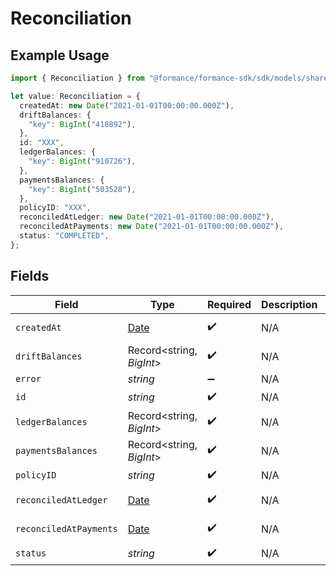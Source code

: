 # Reconciliation

## Example Usage

```typescript
import { Reconciliation } from "@formance/formance-sdk/sdk/models/shared";

let value: Reconciliation = {
  createdAt: new Date("2021-01-01T00:00:00.000Z"),
  driftBalances: {
    "key": BigInt("418892"),
  },
  id: "XXX",
  ledgerBalances: {
    "key": BigInt("910726"),
  },
  paymentsBalances: {
    "key": BigInt("503528"),
  },
  policyID: "XXX",
  reconciledAtLedger: new Date("2021-01-01T00:00:00.000Z"),
  reconciledAtPayments: new Date("2021-01-01T00:00:00.000Z"),
  status: "COMPLETED",
};
```

## Fields

| Field                                                                                         | Type                                                                                          | Required                                                                                      | Description                                                                                   | Example                                                                                       |
| --------------------------------------------------------------------------------------------- | --------------------------------------------------------------------------------------------- | --------------------------------------------------------------------------------------------- | --------------------------------------------------------------------------------------------- | --------------------------------------------------------------------------------------------- |
| `createdAt`                                                                                   | [Date](https://developer.mozilla.org/en-US/docs/Web/JavaScript/Reference/Global_Objects/Date) | :heavy_check_mark:                                                                            | N/A                                                                                           | 2021-01-01T00:00:00.000Z                                                                      |
| `driftBalances`                                                                               | Record<string, *BigInt*>                                                                      | :heavy_check_mark:                                                                            | N/A                                                                                           |                                                                                               |
| `error`                                                                                       | *string*                                                                                      | :heavy_minus_sign:                                                                            | N/A                                                                                           |                                                                                               |
| `id`                                                                                          | *string*                                                                                      | :heavy_check_mark:                                                                            | N/A                                                                                           | XXX                                                                                           |
| `ledgerBalances`                                                                              | Record<string, *BigInt*>                                                                      | :heavy_check_mark:                                                                            | N/A                                                                                           |                                                                                               |
| `paymentsBalances`                                                                            | Record<string, *BigInt*>                                                                      | :heavy_check_mark:                                                                            | N/A                                                                                           |                                                                                               |
| `policyID`                                                                                    | *string*                                                                                      | :heavy_check_mark:                                                                            | N/A                                                                                           | XXX                                                                                           |
| `reconciledAtLedger`                                                                          | [Date](https://developer.mozilla.org/en-US/docs/Web/JavaScript/Reference/Global_Objects/Date) | :heavy_check_mark:                                                                            | N/A                                                                                           | 2021-01-01T00:00:00.000Z                                                                      |
| `reconciledAtPayments`                                                                        | [Date](https://developer.mozilla.org/en-US/docs/Web/JavaScript/Reference/Global_Objects/Date) | :heavy_check_mark:                                                                            | N/A                                                                                           | 2021-01-01T00:00:00.000Z                                                                      |
| `status`                                                                                      | *string*                                                                                      | :heavy_check_mark:                                                                            | N/A                                                                                           | COMPLETED                                                                                     |